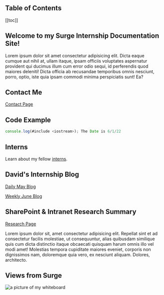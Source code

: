 ## Table of Contents

[[toc]]

## Welcome to my Surge Internship Documentation Site!

Lorem ipsum dolor sit amet consectetur adipisicing elit. Dicta eaque cumque aut nihil at, ullam itaque, ipsam officiis voluptates aspernatur provident qui ducimus illum cum error odio sequi, id perferendis quod maiores deleniti! Dicta officia ab recusandae temporibus omnis nesciunt, porro, optio, iste quia ipsam commodi minima perspiciatis sunt! Ea?

## Contact Me

[Contact Page](/contact/)

## Code Example

```js
console.log(#include <iostream>); The Date is 6/1/22
```

## Interns

Learn about my fellow [interns](/interns/).

## David's Internship Blog

[Daily May Blog](/blog/may/)

[Weekly June Blog](/blog/june/)

## SharePoint & Intranet Research Summary

[Research Page](/research/)

Lorem ipsum dolor sit, amet consectetur adipisicing elit. Repellat sint et ad consectetur facilis molestiae, ut consequuntur, alias quibusdam similique quis cum dicta distinctio itaque obcaecati quisquam harum omnis illo vel modi amet! Molestias tempora cupiditate maiores eveniet, corporis non dignissimos nam, doloremque quia vero, ex nesciunt aliquam. Dolores, architecto.

## Views from Surge

![a picture of my whiteboard](/assets/board.jpg)
